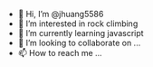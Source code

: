 - 👋 Hi, I’m @jhuang5586
- 👀 I’m interested in rock climbing
- 🌱 I’m currently learning javascript
- 💞️ I’m looking to collaborate on ...
- 📫 How to reach me ...

<!---
jhuang5586/jhuang5586 is a ✨ special ✨ repository because its `README.md` (this file) appears on your GitHub profile.
You can click the Preview link to take a look at your changes.
--->
